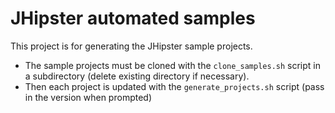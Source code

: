 JHipster automated samples
==========================

This project is for generating the JHipster sample projects.

- The sample projects must be cloned with the `clone_samples.sh` script in a subdirectory (delete existing directory if necessary).
- Then each project is updated with the `generate_projects.sh` script (pass in the version when prompted)

